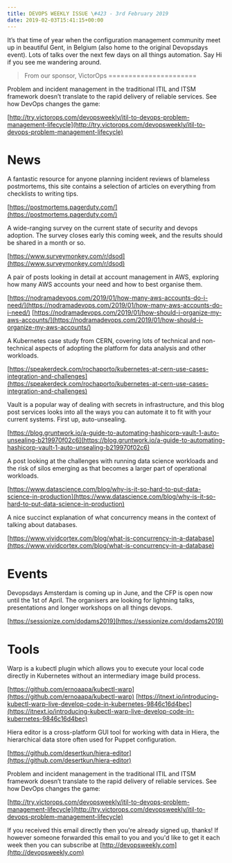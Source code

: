 ```yaml
---
title: DEVOPS WEEKLY ISSUE \#423 - 3rd February 2019 
date: 2019-02-03T15:41:15+00:00
---
```


It’s that time of year when the configuration management community meet up in beautiful Gent, in Belgium (also home to the original Devopsdays event). Lots of talks over the next few days on all things automation. Say Hi if you see me wandering around.


>From our sponsor, VictorOps
======================

Problem and incident management in the traditional ITIL and ITSM framework doesn’t translate to the rapid delivery of reliable services. See how DevOps changes the game:

[http://try.victorops.com/devopsweekly/itil-to-devops-problem-management-lifecycle](http://try.victorops.com/devopsweekly/itil-to-devops-problem-management-lifecycle)


News
====

A fantastic resource for anyone planning incident reviews of blameless postmortems, this site contains a selection of articles on everything from checklists to writing tips.

[https://postmortems.pagerduty.com/](https://postmortems.pagerduty.com/)


A wide-ranging survey on the current state of security and devops adoption. The survey closes early this coming week, and the results should be shared in a month or so.

[https://www.surveymonkey.com/r/dsod](https://www.surveymonkey.com/r/dsod)


A pair of posts looking in detail at account management in AWS, exploring how many AWS accounts your need and how to best organise them.

[https://nodramadevops.com/2019/01/how-many-aws-accounts-do-i-need/](https://nodramadevops.com/2019/01/how-many-aws-accounts-do-i-need/)
[https://nodramadevops.com/2019/01/how-should-i-organize-my-aws-accounts/](https://nodramadevops.com/2019/01/how-should-i-organize-my-aws-accounts/)


A Kubernetes case study from CERN, covering lots of technical and non-technical aspects of adopting the platform for data analysis and other workloads.

[https://speakerdeck.com/rochaporto/kubernetes-at-cern-use-cases-integration-and-challenges](https://speakerdeck.com/rochaporto/kubernetes-at-cern-use-cases-integration-and-challenges)


Vault is a popular way of dealing with secrets in infrastructure, and this blog post services looks into all the ways you can automate it to fit with your current systems. First up, auto-unsealing.

[https://blog.gruntwork.io/a-guide-to-automating-hashicorp-vault-1-auto-unsealing-b219970f02c6](https://blog.gruntwork.io/a-guide-to-automating-hashicorp-vault-1-auto-unsealing-b219970f02c6)


A post looking at the challenges with running data science workloads and the risk of silos emerging as that becomes a larger part of operational workloads.

[https://www.datascience.com/blog/why-is-it-so-hard-to-put-data-science-in-production](https://www.datascience.com/blog/why-is-it-so-hard-to-put-data-science-in-production)


A nice succinct explanation of what concurrency means in the context of talking about databases.

[https://www.vividcortex.com/blog/what-is-concurrency-in-a-database](https://www.vividcortex.com/blog/what-is-concurrency-in-a-database)


Events
======

Devopsdays Amsterdam is coming up in June, and the CFP is open now until the 1st of April. The organisers are looking for lightning talks, presentations and longer workshops on all things devops.

[https://sessionize.com/dodams2019](https://sessionize.com/dodams2019)


Tools
====

Warp is a kubectl plugin which allows you to execute your local code directly in Kubernetes without an intermediary image build process.

[https://github.com/ernoaapa/kubectl-warp](https://github.com/ernoaapa/kubectl-warp)
[https://itnext.io/introducing-kubectl-warp-live-develop-code-in-kubernetes-9846c16d4bec](https://itnext.io/introducing-kubectl-warp-live-develop-code-in-kubernetes-9846c16d4bec)


Hiera editor is a cross-platform GUI tool for working with data in Hiera, the hierarchical data store often used for Puppet configuration.

[https://github.com/desertkun/hiera-editor](https://github.com/desertkun/hiera-editor)


Problem and incident management in the traditional ITIL and ITSM framework doesn’t translate to the rapid delivery of reliable services. See how DevOps changes the game:

[http://try.victorops.com/devopsweekly/itil-to-devops-problem-management-lifecycle](http://try.victorops.com/devopsweekly/itil-to-devops-problem-management-lifecycle)


If you received this email directly then you're already signed up, thanks! If however someone forwarded this email to you and you'd like to get it each week then you can subscribe at [http://devopsweekly.com](http://devopsweekly.com)

